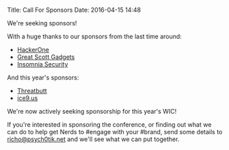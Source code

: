 Title: Call For Sponsors
Date: 2016-04-15 14:48

We're seeking sponsors!

With a huge thanks to our sponsors from the last time around:

- [HackerOne](https://hackerone.com)
- [Great Scott Gadgets](https://greatscottgadgets.com)
- [Insomnia Security](https://www.insomniasec.com/home)

And this year's sponsors:

- [Threatbutt](https://threatbutt.com)
- [ice9.us](ice9.us)

We're now actively seeking sponsorship for this year's WIC!

If you're interested in sponsoring the conference, or finding out what we can
do to help get Nerds to #engage with your #brand, send some details to
richo@psych0tik.net and we'll see what we can put together.
